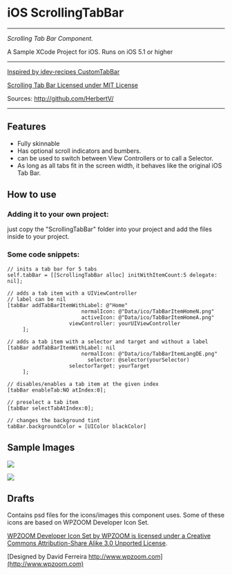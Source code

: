 # iOS ScrollingTabBar

-----------------------------------

*Scrolling Tab Bar Component.*

A Sample XCode Project for iOS. 
Runs on iOS 5.1 or higher


-----------------------------------

[Inspired by idev-recipes CustomTabBar](https://github.com/boctor/idev-recipes/tree/master/CustomTabBar)

[Scrolling Tab Bar Licensed under MIT License](http://opensource.org/licenses/MIT)

Sources: http://github.com/HerbertV/

-----------------------------------

## Features

- Fully skinnable 
- Has optional scroll indicators and bumbers.
- can be used to switch between View Controllers or to call a Selector.
- As long as all tabs fit in the screen width, it behaves like the original iOS Tab Bar.


## How to use

### Adding it to your own project:

just copy the "ScrollingTabBar" folder into your project and add the files inside to your project. 


### Some code snippets:

	// inits a tab bar for 5 tabs
	self.tabBar = [[ScrollingTabBar alloc] initWithItemCount:5 delegate: nil];

	// adds a tab item with a UIViewController
	// label can be nil
	[tabBar addTabBarItemWithLabel: @"Home" 
							normalIcon: @"Data/ico/TabBarItemHomeN.png" 
							activeIcon: @"Data/ico/TabBarItemHomeA.png"
						viewController: yourUIViewController
		 ];
		 
	// adds a tab item with a selector and target and without a label
	[tabBar addTabBarItemWithLabel: nil
							normalIcon: @"Data/ico/TabBarItemLangDE.png"
							  selector: @selector(yourSelector)
						selectorTarget: yourTarget
		 ];	 
		 
	// disables/enables a tab item at the given index	 
	[tabBar enableTab:NO atIndex:0];
	
	// preselect a tab item
	[tabBar selectTabAtIndex:0];
	
	// changes the background tint 
	tabBar.backgroundColor = [UIColor blackColor]

	
## Sample Images
![](https://raw.github.com/HerbertV/ScrollingTabBarExample/master/docs/sample1.jpg)

![](https://raw.github.com/HerbertV/ScrollingTabBarExample/master/docs/sample2.jpg)

## Drafts 

Contains psd files for the icons/images this component uses.
Some of these icons are based on WPZOOM Developer Icon Set.

[WPZOOM Developer Icon Set by WPZOOM is licensed under a Creative Commons Attribution-Share Alike 3.0 Unported License](http://creativecommons.org/licenses/by-sa/3.0/). 

[Designed by David Ferreira http://www.wpzoom.com](http://www.wpzoom.com)

